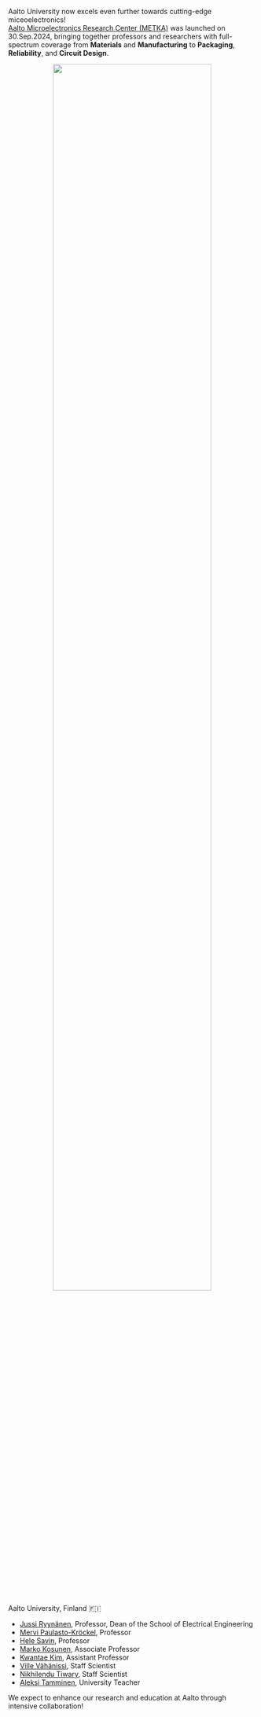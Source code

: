 <!-- <span style="display: block; height: 0.5em;"></span> -->

Aalto University now excels even further towards cutting-edge <i class="fa-solid fa-microchip fa-xl"></i> miceoelectronics!<br>
<a href="https://metka.aalto.fi" target="_blank">Aalto Microelectronics Research Center (METKA)</a>
was launched on 30.Sep.2024, bringing together <i class="fa-solid fa-users fa-lg"></i> professors and researchers with full-spectrum coverage from <b>Materials</b> and <b>Manufacturing</b> to <b>Packaging</b>, <b>Reliability</b>, and <b>Circuit Design</b>.

<center><img src="{{ site.base_url }}/img/news/2024-10-04_1.jpeg" width="80%"></center>

Aalto University, Finland <span class='emoji'>🇫🇮</span>

<ul>
    <li>
        <a href = 'https://www.linkedin.com/in/jussi-ryynänen-a36b52117/' target=_blank>Jussi Ryynänen</a>,
        Professor, Dean of the School of Electrical Engineering
    </li>
    <li>
        <a href = 'https://www.linkedin.com/in/mervi-paulasto-kröckel-582a515a/' target=_blank>Mervi Paulasto-Kröckel</a>,
        Professor
    </li>
    <li>
        <a href = 'https://www.linkedin.com/in/hele-savin-60854615/' target=_blank>Hele Savin</a>,
        Professor
    </li>
    <li>
        <a href = 'https://www.linkedin.com/in/marko-kosunen-6b99473/' target=_blank>Marko Kosunen</a>,
        Associate Professor
    </li>
    <li>
        <a href = 'https://kwantaekim.github.io' target=_blank>Kwantae Kim</a>,
        Assistant Professor
    </li>
    <li>
        <a href = 'https://www.aalto.fi/fi/ihmiset/ville-vahanissi' target=_blank>Ville Vähänissi</a>,
        Staff Scientist
    </li>
    <li>
        <a href = 'https://www.linkedin.com/in/nikhilendu-tiwary-6160b526/' target=_blank>Nikhilendu Tiwary</a>,
        Staff Scientist
    </li>
    <li>
        <a href = 'https://www.linkedin.com/in/aleksi-tamminen-10a8043/' target=_blank>Aleksi Tamminen</a>,
        University Teacher
    </li>
</ul>

We expect to enhance our research and education at Aalto through intensive collaboration! <i class="fa-regular fa-face-laugh-squint fa-shake fa-xl"></i>
